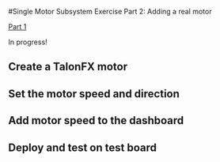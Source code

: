 #Single Motor Subsystem Exercise Part 2: Adding a real motor

[Part 1](SingleMotorSubsystem.md)

In progress!

## Create a TalonFX motor
## Set the motor speed and direction
## Add motor speed to the dashboard
## Deploy and test on test board
